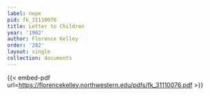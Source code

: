 ```yaml
---
label: nope
pid: fk_31110076
title: Letter to Children
year: '1902'
author: Florence Kelley
order: '282'
layout: single
collection: documents
---
```



{{< embed-pdf url=https://florencekelley.northwestern.edu/pdfs/fk_31110076.pdf >}}